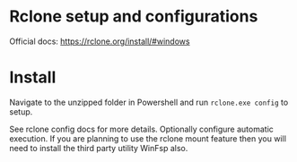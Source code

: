 # Rclone setup and configurations

Official docs: https://rclone.org/install/#windows

# Install

Navigate to the unzipped folder in Powershell and run `rclone.exe config` to setup.

See rclone config docs for more details.
Optionally configure automatic execution.
If you are planning to use the rclone mount feature then you will need to install the third party utility WinFsp also.
